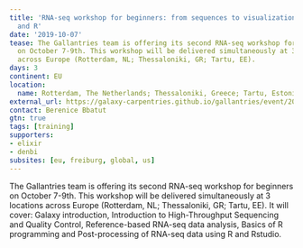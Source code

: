 ```yaml
---
title: 'RNA-seq workshop for beginners: from sequences to visualization using Galaxy
  and R'
date: '2019-10-07'
tease: The Gallantries team is offering its second RNA-seq workshop for beginners
  on October 7-9th. This workshop will be delivered simultaneously at 3 locations
  across Europe (Rotterdam, NL; Thessaloniki, GR; Tartu, EE).
days: 3
continent: EU
location:
  name: Rotterdam, The Netherlands; Thessaloniki, Greece; Tartu, Estonia
external_url: https://galaxy-carpentries.github.io/gallantries/event/2019-08-27-second-gallantries-workshop/
contact: Berenice Bbatut
gtn: true
tags: [training]
supporters:
- elixir
- denbi
subsites: [eu, freiburg, global, us]
---
```


The Gallantries team is offering its second RNA-seq workshop for beginners on October 7-9th. This workshop will be delivered simultaneously at 3 locations across Europe (Rotterdam, NL; Thessaloniki, GR; Tartu, EE). It will cover: Galaxy introduction, Introduction to High-Throughput Sequencing and Quality Control, Reference-based RNA-seq data analysis, Basics of R programming and Post-processing of RNA-seq data using R and Rstudio.
